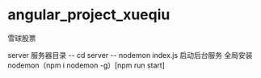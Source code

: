 # angular_project_xueqiu

雪球股票

server 服务器目录
-- cd server
-- nodemon index.js 启动后台服务 全局安装 nodemon（npm i nodemon -g）[npm run start]
